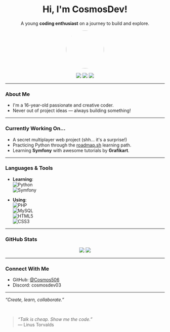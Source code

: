 <h1 align="center">Hi, I'm CosmosDev!</h1>

<p align="center">
  A young <strong>coding enthusiast</strong> on a journey to build and explore.
</p>

<p align="center">
  <a href="https://github.com/Cosmos506">
    <img src="https://github.com/Cosmos506.png" width="120" style="border-radius: 50%" />
  </a>
</p>


<p align="center">
  <a href="https://github.com/Cosmos506"><img src="https://img.shields.io/github/followers/Cosmos506?label=Followers&style=social" /></a>
  <img src="https://img.shields.io/github/last-commit/Cosmos506/Cosmos506?label=Last%20commit" />
  <img src="https://img.shields.io/badge/-Always%20Learning-FF6F61?style=flat-square&logo=github" />
</p>

---

### About Me

- I'm a 16-year-old passionate and creative coder.
- Never out of project ideas — always building something!

---

### Currently Working On...

- A secret multiplayer web project (shh... it's a surprise!)
- Practicing Python through the [roadmap.sh](https://roadmap.sh/python) learning path.
- Learning **Symfony** with awesome tutorials by **Grafikart**.

---

### Languages & Tools

- **Learning**:  
  ![Python](https://img.shields.io/badge/-Python-333?style=flat&logo=python)  
  ![Symfony](https://img.shields.io/badge/-Symfony-000?style=flat&logo=symfony)

- **Using**:  
  ![PHP](https://img.shields.io/badge/-PHP-777BB4?style=flat&logo=php&logoColor=white)  
  ![MySQL](https://img.shields.io/badge/-MySQL-00758F?style=flat&logo=mysql&logoColor=white)  
  ![HTML5](https://img.shields.io/badge/-HTML5-E34F26?style=flat&logo=html5&logoColor=white)  
  ![CSS3](https://img.shields.io/badge/-CSS3-1572B6?style=flat&logo=css3)

---

### GitHub Stats

<p align="center">
  <img src="https://github-readme-stats.vercel.app/api?username=Cosmos506&show_icons=true&theme=radical" />
  <img src="https://github-readme-stats.vercel.app/api/top-langs/?username=Cosmos506&layout=compact&theme=radical" />
</p>

---

### Connect With Me

- GitHub: [@Cosmos506](https://github.com/Cosmos506)
- Discord: cosmosdev03

---

_“Create, learn, collaborate.”_

<br/>

> _“Talk is cheap. Show me the code.”_  
> — Linus Torvalds

